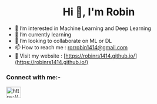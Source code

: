 <h1 align="center">Hi 👋, I'm Robin</h1>


- 👀 I’m interested in Machine Learning and Deep Learning
- 🌱 I’m currently learning
- 💞️ I’m looking to collaborate on ML or DL 
- 📫 How to reach me : rorrobin1414@gmail.com
- 💬 Visit my website : [https://robinrs1414.github.io/](https://robinrs1414.github.io/)

<!---
robinrs1414/robinrs1414 is a ✨ special ✨ repository because its `README.md` (this file) appears on your GitHub profile.
You can click the Preview link to take a look at your changes.
--->
<p align="left">
<h3 align="left">Connect with me:-</h3>
<a href="https://www.linkedin.com/in/robinrs/" target="blank"><img align="center" src="https://cdn.jsdelivr.net/npm/simple-icons@3.0.1/icons/linkedin.svg" alt="https://www.linkedin.com/in/robinrs/" height="30" width="40" /></a>
</p>
